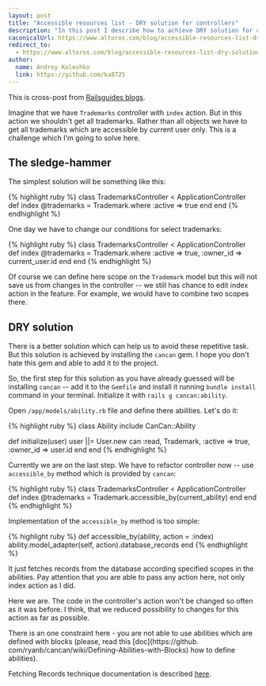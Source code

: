 ```yaml
---
layout: post
title: "Accessible resources list - DRY solution for controllers"
description: "In this post I describe how to achieve DRY solution for controller's actions which return the list of scoped objects. In the another words I show here how to avoid repetitive changes in controllers actions like this: Model.where :active => true"
caconicalUrl: https://www.altoros.com/blog/accessible-resources-list-dry-solution-for-controllers/
redirect_to:
  - https://www.altoros.com/blog/accessible-resources-list-dry-solution-for-controllers/
author:
  name: Andrey Koleshko
  link: https://github.com/ka8725
---
```

This is cross-post from [Railsguides blogs](http://railsguides.net/2013/04/18/accessible-resources-list/).

Imagine that we have `Trademarks` controller with `index` action. But
in this action we shouldn't get all trademarks. Rather than all
objects we have to get all trademarks which are accessible by current
user only. This is a challenge which I'm going to solve here.

<!-- full start -->

## The sledge-hammer

The simplest solution will be something like this:

{% highlight ruby %}
class TrademarksController < ApplicationController
  def index
    @trademarks = Trademark.where :active => true
  end
end
{% endhighlight %}

One day we have to change our conditions for select trademarks:

{% highlight ruby %}
class TrademarksController < ApplicationController
  def index
    @trademarks = Trademark.where :active => true, :owner_id => current_user.id
  end
end
{% endhighlight %}

Of course we can define here scope on the `Trademark` model but this
will not save us from changes in the controller -- we still has chance
to edit index action in the feature. For example, we would have to
combine two scopes there.

## DRY solution

There is a better solution which can help us to avoid these repetitive
task. But this solution is achieved by installing the `cancan` gem. I
hope you don't hate this gem and able to add it to the project.

So, the first step for this solution as you have already guessed will
be installing `cancan` -- add it to the `Gemfile` and install it
running `bundle install` command in your terminal. Initialize it with
`rails g cancan:ability`.

Open `/app/models/ability.rb` file and define there abilities. Let's
do it:


{% highlight ruby %}
class Ability
  include CanCan::Ability

  def initialize(user)
    user ||= User.new
    can :read, Trademark, :active => true, :owner_id => user.id
  end
end
{% endhighlight %}

Currently we are on the last step. We have to refactor controller now
-- use `accessible_by` method which is provided by `cancan`:

{% highlight ruby %}
class TrademarksController < ApplicationController
  def index
    @trademarks = Trademark.accessible_by(current_ability)
  end
end
{% endhighlight %}

Implementation of the `accessible_by` method is too simple:

{% highlight ruby %}
def accessible_by(ability, action = :index)
  ability.model_adapter(self, action).database_records
end
{% endhighlight %}

It just fetches records from the database according specified scopes
in the abilities. Pay attention that you are able to pass any action
here, not only index action as I did.

Here we are. The code in the controller's action won't be changed so
often as it was before. I think, that we reduced possibility to
changes for this action as far as possible.

There is an one constraint here - you are not able to use abilities
which are defined with blocks (please, read this [doc](https://github.
com/ryanb/cancan/wiki/Defining-Abilities-with-Blocks) how to define abilities).

Fetching Records technique documentation is described
[here](https://github.com/ryanb/cancan/wiki/Fetching-Records).

<!-- full end -->
